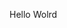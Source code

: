 Hello Wolrd


















































































































































































































































































































































































































































































































